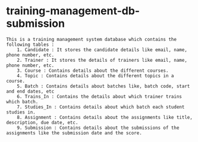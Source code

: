 # training-management-db-submission
    This is a training management system database which contains the following tables :
        1. Candidate : It stores the candidate details like email, name, phone number, etc.
        2. Trainer : It stores the details of trainers like email, name, phone number, etc.
        3. Course : Contains details about the different courses.
        4. Topic : Contains details about the different topics in a course.
        5. Batch : Contains details about batches like, batch code, start and end dates, etc
        6. Trains_In : Contains the details about which trainer trains which batch.
        7. Studies_In : Contains details about which batch each student studies in.
        8. Assignment : Contains details about the assignments like title, description, due date, etc.
        9. Submission : Contains details about the submissions of the assignments like the submission date and the score.